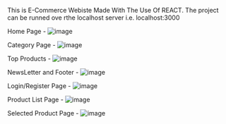 This is E-Commerce Webiste Made With The Use Of REACT.
The project can be runned ove rthe localhost server i.e. localhost:3000

Home Page -
![image](https://user-images.githubusercontent.com/70998986/184604850-8085b861-0536-4186-baac-23345d250f4e.png)

Category Page -
![image](https://user-images.githubusercontent.com/70998986/184605201-d3a4e7f4-e62c-4c52-a032-a3cb4b55fb38.png)

Top Products -
![image](https://user-images.githubusercontent.com/70998986/184605352-ee8beda0-bcb1-4f6e-86b6-11d670ecb530.png)

NewsLetter and Footer -
![image](https://user-images.githubusercontent.com/70998986/184605514-8045fc64-f54d-424f-8a36-0c6905ca32ec.png)

Login/Register Page -
![image](https://user-images.githubusercontent.com/70998986/184605749-f9fa0f3c-a7e7-41a4-96fe-c2f9b32fb4dd.png)

Product List Page -
![image](https://user-images.githubusercontent.com/70998986/184606329-278aa7ee-3c15-4f69-ab64-6413bb5744e1.png)

Selected Product Page -
![image](https://user-images.githubusercontent.com/70998986/184606412-b23412fc-0635-441a-945d-88fdb907d934.png)
